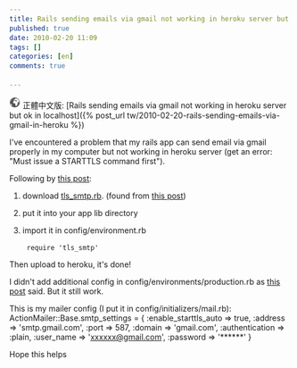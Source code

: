 ```yaml
---
title: Rails sending emails via gmail not working in heroku server but ok in localhost
published: true
date: 2010-02-20 11:09
tags: []
categories: [en]
comments: true

---
```


![](/images/world.png) 正體中文版: [Rails sending emails via gmail not working in heroku server but ok in localhost]({% post_url tw/2010-02-20-rails-sending-emails-via-gmail-in-heroku %})


I've encountered a problem that my rails app can send email via gmail properly in my computer but not working in heroku server (get an error: "Must issue a STARTTLS command first").

Following by [this post][1]:

1. download [tls_smtp.rb][2]. (found from [this post][3])
2. put it into your app lib directory
3. import it in config/environment.rb

		require 'tls_smtp'

Then upload to heroku, it's done!

I didn't add additional config in config/environments/production.rb as [this post][1] said. But it still work.

This is my mailer config (I put it in config/initializers/mail.rb):
		ActionMailer::Base.smtp_settings = {
		 :enable_starttls_auto => true,
		 :address => 'smtp.gmail.com',
		 :port => 587,
		 :domain => 'gmail.com',
		 :authentication => :plain,
		 :user_name => 'xxxxxx@gmail.com',
		 :password => '******'
		}

Hope this helps


[1]: http://groups.google.com/group/communityengine/browse_thread/thread/ff7ae0daeae8cbaf
[2]: http://sites.google.com/site/knkalbum/tls_smtp.rb?attredirects=0
[3]: http://www.errorhelp.com/search/details/78026/redmine-rails-must-issue-a-starttls-command-first
